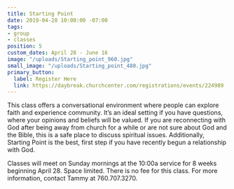 ```yaml
---
title: Starting Point
date: 2019-04-28 10:00:00 -07:00
tags:
- group
- classes
position: 5
custom_dates: April 28 - June 16
image: "/uploads/Starting_point_960.jpg"
small_image: "/uploads/Starting_point_480.jpg"
primary_button:
  label: Register Here
  link: https://daybreak.churchcenter.com/registrations/events/224989
---
```


This class offers a conversational environment where people can explore faith and experience community. It’s an ideal setting if you have questions, where your opinions and beliefs will be valued. If you are reconnecting with God after being away from church for a while or are not sure about God and the Bible, this is a safe place to discuss spiritual issues. Additionally, Starting Point is the best, first step if you have recently begun a relationship with God.

Classes will meet on Sunday mornings at the 10:00a service for 8 weeks beginning April 28. Space limited. There is no fee for this class. For more information, contact Tammy at 760.707.3270.